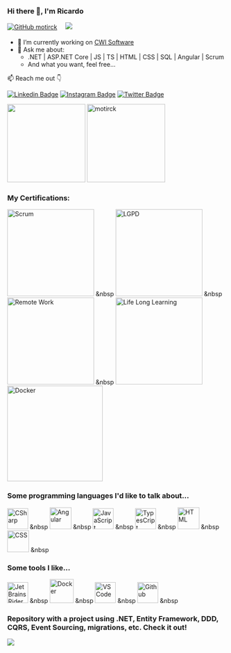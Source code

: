 ### Hi there 👋, I'm Ricardo

[![GitHub motirck](https://img.shields.io/github/followers/motirck?label=follow&style=social)](https://github.com/motirck)
<sub>ㅤ</sub>
![](https://komarev.com/ghpvc/?username=motirck&style=flat-square&color=13b982&label=Profile%20views)

- 🔭 I’m currently working on [CWI Software](https://cwi.com.br/)
- 💬 Ask me about:
  * .NET | ASP.NET Core | JS | TS | HTML | CSS | SQL | Angular | Scrum
  * And what you want, feel free...

📫 Reach me out 👇

[![Linkedin Badge](https://img.shields.io/badge/-LinkedIn-blue?style=flat-square&logo=Linkedin&logoColor=white&link=https://www.linkedin.com/in/ricardoalvespaula/)](https://www.linkedin.com/in/ricardoalvespaula/)
[![Instagram Badge](https://img.shields.io/badge/-Instagram-%23E4405F?style=flat-square&logo=instagram&logoColor=white&link=https://www.instagram.com/ricardoalvespaula/)](https://www.instagram.com/ricardoalvespaula/)
[![Twitter Badge](https://img.shields.io/badge/-Twitter-1ca0f1?style=flat-square&labelColor=1ca0f1&logo=twitter&logoColor=white&link=https://twitter.com/ricardoalvesp01)](https://twitter.com/ricardoalvesp01)
<!-- [![Youtube Badge](https://img.shields.io/badge/-YouTube-ff0000?style=flat-square&labelColor=ff0000&logo=youtube&logoColor=white&link=https://www.youtube.com/channel/UCh4-Ptt4gukQenRWgyC2OXA)](https://www.youtube.com/channel/UCh4-Ptt4gukQenRWgyC2OXA)-->

<!-- Vertical Spacer -->
<p></p>

<div>
    <img height="180em" src="https://github-readme-stats.vercel.app/api?username=motirck&show_icons=true&theme=monokai&include_all_commits=true&count_private=true"/>
    <img  src="https://github-readme-streak-stats.herokuapp.com/?user=motirck&theme=monokai" alt="motirck" height="180em"/>
</div>

<!-- Vertical Spacer -->
<p></p>

<!-- Trophies -->
<!--<p align="left"> <a href="https://github.com/ryo-ma/github-profile-trophy"><img src="https://github-profile-trophy.vercel.app/?username=motirck&theme=onedark&title=MultiLanguage,Commit,Followers,PullRequest,Stars" width="760" alt="motirck" /></a> </p>-->

### My Certifications:
<img alt="Scrum" title="Scrum" height="200" src="https://github.com/Motirck/motirck/assets/57419630/b565a5a4-e6e5-4c67-b78c-164b4b74ad74"> &nbsp
<img alt="LGPD" title="LGPD" height="200" src="https://github.com/Motirck/motirck/assets/57419630/31e5c984-a326-4918-85ae-8fe87bc5e89c"> &nbsp
<img alt="Remote Work" title="Remote Work" height="200" src="https://github.com/Motirck/motirck/assets/57419630/ba5fb2ab-1dc9-4ed9-bf7b-be1a45486ec3"> &nbsp
<img alt="Life Long Learning" title="Life Long Learning" height="200" src="https://github.com/Motirck/motirck/assets/57419630/a374f3b6-c4ca-4b42-8073-3e824856704f">
<img alt="Docker" title="Docker" height="220" src="https://github.com/Motirck/motirck/assets/57419630/9923a466-a86a-4db2-9ff3-8d6a63d2f500">

### Some programming languages I'd like to talk about...

<!-- <img alt="NodeJS" title="NodeJS" height="48" src="https://raw.githubusercontent.com/github/explore/80688e429a7d4ef2fca1e82350fe8e3517d3494d/topics/nodejs/nodejs.png"> &nbsp --> 
<!-- <img alt="C" title="C" height="52" src="https://user-images.githubusercontent.com/57419630/122760833-efb9ca00-d271-11eb-9348-539c0edeee34.png"> &nbsp -->
<!-- <img alt="C++" title="C++" height="48" src="https://user-images.githubusercontent.com/57419630/122760869-fcd6b900-d271-11eb-806d-74555059b5c7.png"> &nbsp -->

<img alt="CSharp" title="CSharp" height="48" src="https://user-images.githubusercontent.com/57419630/122697755-61ffbf80-d21c-11eb-901a-a3c4220f3ecf.png"> &nbsp
<img alt="Angular" title="Angular" height="50" src="https://user-images.githubusercontent.com/38081852/120406321-f0b9a480-c320-11eb-8bb8-6f22e95a8eff.png"> &nbsp
<img alt="JavaScript" title="JS" height="48" src="https://user-images.githubusercontent.com/57419630/122698166-26b1c080-d21d-11eb-86e2-ccadcc205b50.png"> &nbsp
<img alt="TypesCript" title="TS" height="48" src="https://user-images.githubusercontent.com/57419630/122698162-24e7fd00-d21d-11eb-943b-89e700baa1ee.png"> &nbsp
<img alt="HTML" title="HTML" height="50" src="https://user-images.githubusercontent.com/57419630/124050480-050cc200-d9f1-11eb-9ad4-607de212ee0a.png"> &nbsp
<img alt="CSS" title="CSS" height="50" src="https://user-images.githubusercontent.com/57419630/124050477-0342fe80-d9f1-11eb-96b3-f935ebfc0924.png"> &nbsp

### Some tools I like...

<img alt="JetBrains Rider" title="JetBrains Rider" height="48" src="https://github.com/Motirck/motirck/assets/57419630/c44429bc-b3ac-465b-aed5-e6f5a751252d"/> &nbsp
<img alt="Docker" title="Docker" height="55" src="https://github.com/Motirck/motirck/assets/57419630/8111bbe6-0dcf-40ad-84b1-b43a23ec1a75"/> &nbsp
<img alt="VSCode" title="VSCode" height="48" src="https://user-images.githubusercontent.com/57419630/122802342-a2eae900-d29b-11eb-9f8a-d492a84716c8.png"/> &nbsp
<img alt="Github" title="Github" height="48" src="https://user-images.githubusercontent.com/57419630/122800074-e2640600-d298-11eb-975a-5cbe097786c4.png"/> &nbsp

<!-- <img alt="Sass" title="Sass" height="50" src="https://raw.githubusercontent.com/devicons/devicon/master/icons/sass/sass-original.svg" width="40" /> &nbsp -->
<!--  <img alt="Bootstrap" height="44" src="https://raw.githubusercontent.com/github/explore/80688e429a7d4ef2fca1e82350fe8e3517d3494d/topics/bootstrap/bootstrap.png"/> &nbsp -->
<!--  <img alt="npm" height="44" src="https://user-images.githubusercontent.com/57419630/124049280-7eef7c00-d9ee-11eb-822f-1b7ac86f5271.png"/> -->

### Repository with a project using .NET, Entity Framework, DDD, CQRS, Event Sourcing, migrations, etc. Check it out!
[![](https://github-readme-stats.vercel.app/api/pin/?username=motirck&repo=modelagem-dominios-ricos&bg_color=ffffff00&text_color=666666)](https://github.com/motirck/modelagem-dominios-ricos)
